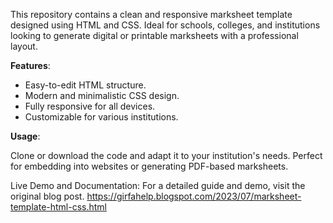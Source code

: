 This repository contains a clean and responsive marksheet template designed using HTML and CSS. Ideal for schools, colleges, and institutions looking to generate digital or printable marksheets with a professional layout.

**Features**:

* Easy-to-edit HTML structure.
* Modern and minimalistic CSS design.
* Fully responsive for all devices.
* Customizable for various institutions.

**Usage**:

Clone or download the code and adapt it to your institution's needs. Perfect for embedding into websites or generating PDF-based marksheets.

Live Demo and Documentation:
For a detailed guide and demo, visit the original blog post.
https://girfahelp.blogspot.com/2023/07/marksheet-template-html-css.html

